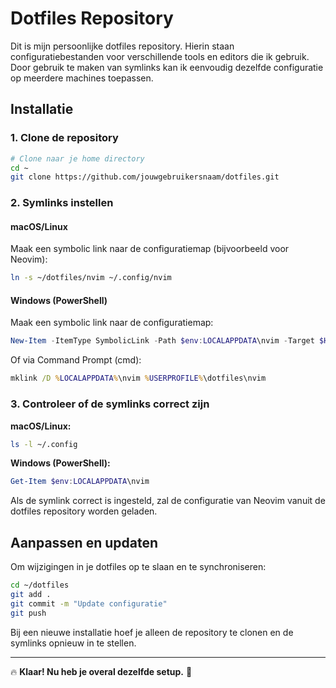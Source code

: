 # Dotfiles Repository

Dit is mijn persoonlijke dotfiles repository. Hierin staan configuratiebestanden voor verschillende tools en editors die ik gebruik. Door gebruik te maken van symlinks kan ik eenvoudig dezelfde configuratie op meerdere machines toepassen.

## Installatie

### 1. Clone de repository

```sh
# Clone naar je home directory
cd ~
git clone https://github.com/jouwgebruikersnaam/dotfiles.git
```

### 2. Symlinks instellen

#### macOS/Linux
Maak een symbolic link naar de configuratiemap (bijvoorbeeld voor Neovim):

```sh
ln -s ~/dotfiles/nvim ~/.config/nvim
```

#### Windows (PowerShell)
Maak een symbolic link naar de configuratiemap:

```powershell
New-Item -ItemType SymbolicLink -Path $env:LOCALAPPDATA\nvim -Target $HOME\dotfiles\nvim
```

Of via Command Prompt (cmd):

```cmd
mklink /D %LOCALAPPDATA%\nvim %USERPROFILE%\dotfiles\nvim
```

### 3. Controleer of de symlinks correct zijn

**macOS/Linux:**
```sh
ls -l ~/.config
```

**Windows (PowerShell):**
```powershell
Get-Item $env:LOCALAPPDATA\nvim
```

Als de symlink correct is ingesteld, zal de configuratie van Neovim vanuit de dotfiles repository worden geladen.

## Aanpassen en updaten
Om wijzigingen in je dotfiles op te slaan en te synchroniseren:

```sh
cd ~/dotfiles
git add .
git commit -m "Update configuratie"
git push
```

Bij een nieuwe installatie hoef je alleen de repository te clonen en de symlinks opnieuw in te stellen.

---

🔥 **Klaar! Nu heb je overal dezelfde setup.** 🚀


